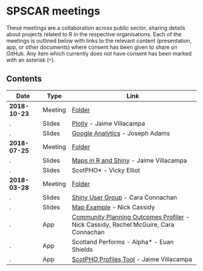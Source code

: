 # SPSCAR meetings

These meetings are a collaboration across public sector, sharing details about projects related to R in the respective organisations. Each of the meetings is outlined below with links to the relevant content (presentation, app, or other documents) where consent has been given to share on GitHub. Any item which currently does not have consent has been marked with an asterisk (`*`).

## Contents

**Date** | **Type** | **Link**
----------- | ------------- | -------------
**2018-10-23** | Meeting | [Folder](./Materials/20181023)
. | Slides | [Plotly](./Materials/20181023/Slides-Jaime_Villacampa-Plotly.pptx) - Jaime Villacampa
. | Slides | [Google Analytics](./Materials/20181023/Slides-Joseph_Adams-Google_Analytics.pptx) - Joseph Adams
**2018-07-25** | Meeting | [Folder](./Materials/20180725)
. | Slides | [Maps in R and Shiny](./Materials/20180725/Slides-Jaime_Villacampa-Maps_in_R_and_Shiny.pptx) - Jaime Villacampa
. | Slides | ScotPHO* - Vicky Elliot
**2018-03-28** | Meeting | [Folder](./Materials/20180328)
. | Slides | [Shiny User Group](./Materials/20201126/Slides-Cara_Connachan-Shiny_User_Group.pptx) - Cara Connachan
. | Slides | [Map Example](./Materials/20201126/Slides-Nick_Cassidy-Map_Example.pptx) - Nick Cassidy
. | App | [Community Planning Outcomes Profiler](https://isresearchnc.shinyapps.io/CommunityPlanningOutcomesProfiler/) - Nick Cassidy, Rachel McGuire, Cara Connachan
. | App | Scotland Performs - Alpha* - Euan Shields
. | App | [ScotPHO Profiles Tool](https://scotland.shinyapps.io/ScotPHO_profiles_tool/) - Jaime Villacampa
